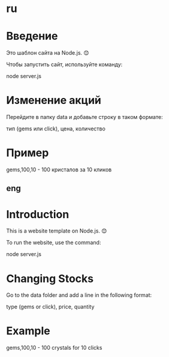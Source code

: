 # ru

# Введение
Это шаблон сайта на Node.js. 😊

Чтобы запустить сайт, используйте команду:

node server.js

# Изменение акций
Перейдите в папку data и добавьте строку в таком формате:

тип (gems или click), цена, количество

# Пример
gems,100,10 - 100 кристалов за 10 кликов

## eng

# Introduction
This is a website template on Node.js. 😊

To run the website, use the command:

node server.js

# Changing Stocks
Go to the data folder and add a line in the following format:

type (gems or click), price, quantity

# Example
gems,100,10 - 100 crystals for 10 clicks
